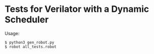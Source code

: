 Tests for Verilator with a Dynamic Scheduler
============================================

Usage:

```
$ python3 gen_robot.py
$ robot all_tests.robot
```
